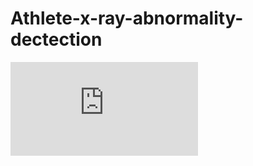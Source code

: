 # Athlete-x-ray-abnormality-dectection

![Paper](https://github.com/Chaoran-Huang/Athlete-x-ray-abnormality-dectection/blob/master/A%20Study%20on%20Detecting%20Abnormalities%20in%20Athletes%E2%80%99%20Chest%20X-rays%20through%20YOLO%20and%20Faster%20R-CNN.pdf)
